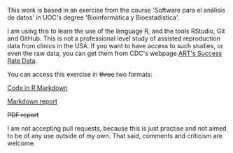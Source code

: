 This work is based in an exercise from the course 'Software para el análisis de datos' in UOC's degree 'Bioinformática y Bioestadística'.

I am using this to learn the use of the language R, and the tools RStudio, Git and GitHub. This is not a professional level study of assisted reproduction data from clinics in the USA. If you want to have access to such studies, or even the raw data, you can get them from CDC's webpage [ART's Success Rate Data](https://www.cdc.gov/art/artdata/index.html).

You can access this exercise in ~~three~~ two formats:

[Code in R Markdown](https://github.com/jorgevallejo/clinic-tables-data/blob/master/PEC3.Rmd)

[Markdown report](https://github.com/jorgevallejo/clinic-tables-data/blob/master/PEC3.md)

~~PDF report~~

I am not accepting pull requests, because this is just practise and not aimed to be of any use outside of my own. That said, comments and criticism are welcome.